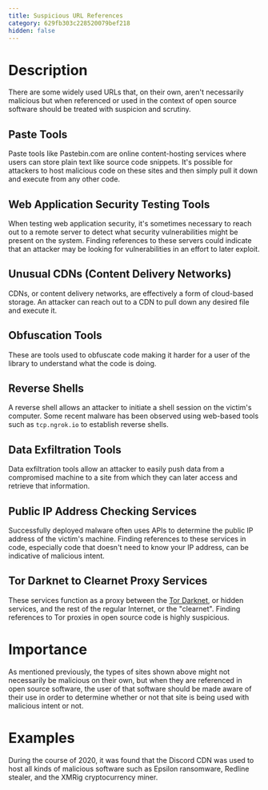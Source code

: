 ```yaml
---
title: Suspicious URL References
category: 629fb303c228520079bef218
hidden: false
---
```


# Description

There are some widely used URLs that, on their own, aren't necessarily malicious but when referenced or used in the context of open source software should be treated with suspicion and scrutiny.

## Paste Tools

Paste tools like Pastebin.com are online content-hosting services where users can store plain text like source code snippets. It's possible for attackers to host malicious code on these sites and then simply pull it down and execute from any other code.

## Web Application Security Testing Tools

When testing web application security, it's sometimes necessary to reach out to a remote server to detect what security vulnerabilities might be present on the system. Finding references to these servers could indicate that an attacker may be looking for vulnerabilities in an effort to later exploit.

## Unusual CDNs (Content Delivery Networks)

CDNs, or content delivery networks, are effectively a form of cloud-based storage. An attacker can reach out to a CDN to pull down any desired file and execute it.

## Obfuscation Tools

These are tools used to obfuscate code making it harder for a user of the library to understand what the code is doing.

## Reverse Shells

A reverse shell allows an attacker to initiate a shell session on the victim's computer. Some recent malware has been observed using web-based tools such as `tcp.ngrok.io` to establish reverse shells.

## Data Exfiltration Tools

Data exfiltration tools allow an attacker to easily push data from a compromised machine to a site from which they can later access and retrieve that information.

## Public IP Address Checking Services

Successfully deployed malware often uses APIs to determine the public IP address of the victim's machine. Finding references to these services in code, especially code that doesn't need to know your IP address, can be indicative of malicious intent.

## Tor Darknet to Clearnet Proxy Services

These services function as a proxy between the [Tor Darknet](https://www.torproject.org/), or hidden services, and the rest of the regular Internet, or the "clearnet". Finding references to Tor proxies in open source code is highly suspicious.

# Importance

As mentioned previously, the types of sites shown above might not necessarily be malicious on their own, but when they are referenced in open source software, the user of that software should be made aware of their use in order to determine whether or not that site is being used with malicious intent or not.

# Examples

During the course of 2020, it was found that the Discord CDN was used to host all kinds of malicious software such as Epsilon ransomware, Redline stealer, and the XMRig cryptocurrency miner.
